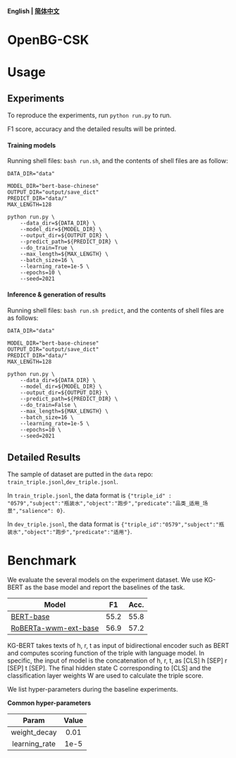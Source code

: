 <p align="left">
    <b> English | <a href="https://github.com/OpenBGBenchmark/OpenBG-CSK/blob/master/README_CN.md">简体中文</a> </b>
</p>

# OpenBG-CSK
# Usage
## Experiments
To reproduce the experiments, run 
`python run.py` 
to run.

F1 score, accuracy and the detailed results will be printed.

#### Training models

Running shell files: `bash run.sh`, and the contents of shell files are as follow:

```shell
DATA_DIR="data"

MODEL_DIR="bert-base-chinese"
OUTPUT_DIR="output/save_dict"
PREDICT_DIR="data/"
MAX_LENGTH=128

python run.py \
    --data_dir=${DATA_DIR} \
    --model_dir=${MODEL_DIR} \
    --output_dir=${OUTPUT_DIR} \
    --predict_path=${PREDICT_DIR} \
    --do_train=True \
    --max_length=${MAX_LENGTH} \
    --batch_size=16 \
    --learning_rate=1e-5 \
    --epochs=10 \
    --seed=2021
```


#### Inference & generation of results

Running shell files: `bash run.sh predict`, and the contents of shell files are as follows:
```shell
DATA_DIR="data"

MODEL_DIR="bert-base-chinese"
OUTPUT_DIR="output/save_dict"
PREDICT_DIR="data/"
MAX_LENGTH=128

python run.py \
    --data_dir=${DATA_DIR} \
    --model_dir=${MODEL_DIR} \
    --output_dir=${OUTPUT_DIR} \
    --predict_path=${PREDICT_DIR} \
    --do_train=False \
    --max_length=${MAX_LENGTH} \
    --batch_size=16 \
    --learning_rate=1e-5 \
    --epochs=10 \
    --seed=2021
```

## Detailed Results
The sample of dataset are putted in the `data` repo:
`train_triple.jsonl`,`dev_triple.jsonl`. 

In `train_triple.jsonl`, the data format is `{"triple_id" : "0579","subject":"瓶装水","object":"跑步","predicate":"品类_适用_场景","salience": 0}`.

In `dev_triple.jsonl`, the data format is `{"triple_id":"0579","subject":"瓶装水","object":"跑步","predicate":"适用"}`.

# Benchmark
We evaluate the several models on the experiment dataset. We use KG-BERT as the base model and report the baselines of the task. 

| Model              | F1        | Acc.      |
| ------------------ | --------- | --------- |
| [BERT-base](https://huggingface.co/bert-base-chinese)          | 55.2 | 55.8 |
| [RoBERTa-wwm-ext-base](https://huggingface.co/hfl/chinese-roberta-wwm-ext)| 56.9 | 57.2|

KG-BERT takes texts of h, r, t as input of bidirectional encoder such as BERT and computes scoring function of the triple with language model. In specific, the input of model is the concatenation of h, r, t, as [CLS] h [SEP] r [SEP] t [SEP]. The final hidden state C corresponding to [CLS] and the classification layer weights W are used to calculate the triple score.

We list hyper-parameters during the baseline experiments.

**Common hyper-parameters**

|       Param       | Value |
| :---------------: | :---: |
|   weight_decay    | 0.01  |
|   learning_rate   | 1e-5  |

